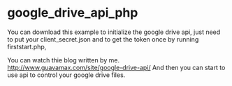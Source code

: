 # google_drive_api_php
You can download this example to initialize the google drive api, just need to put your client_secret.json and to get the token once by running firststart.php,

You can watch thie blog written by me.
http://www.guavamax.com/site/google-drive-api/
And then you can start to use api to control your google drive files.

